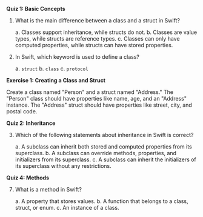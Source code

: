 **Quiz 1: Basic Concepts**

1. What is the main difference between a class and a struct in Swift?

   a. Classes support inheritance, while structs do not.
   b. Classes are value types, while structs are reference types.
   c. Classes can only have computed properties, while structs can have stored properties.

2. In Swift, which keyword is used to define a class?

   a. `struct`
   b. `class`
   c. `protocol`

**Exercise 1: Creating a Class and Struct**

Create a class named "Person" and a struct named "Address." The "Person" class should have properties like name, age, and an "Address" instance. The "Address" struct should have properties like street, city, and postal code.

**Quiz 2: Inheritance**

3. Which of the following statements about inheritance in Swift is correct?

   a. A subclass can inherit both stored and computed properties from its superclass.
   b. A subclass can override methods, properties, and initializers from its superclass.
   c. A subclass can inherit the initializers of its superclass without any restrictions.

**Quiz 4: Methods**

7. What is a method in Swift?

   a. A property that stores values.
   b. A function that belongs to a class, struct, or enum.
   c. An instance of a class.
